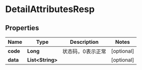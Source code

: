 # DetailAttributesResp

## Properties
Name | Type | Description | Notes
------------ | ------------- | ------------- | -------------
**code** | **Long** | 状态码，0表示正常 |  [optional]
**data** | **List&lt;String&gt;** |  |  [optional]
